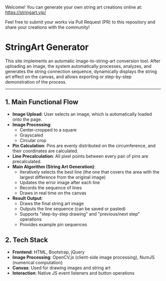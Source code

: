 


Welcome! You can generate your own string art creations online at: https://stringart.vip/

Feel free to submit your works via Pull Request (PR) to this repository and share your creations with the community!

# StringArt Generator
This site implements an automatic image-to-string-art conversion tool. After uploading an image, the system automatically processes, analyzes, and generates the string connection sequence, dynamically displays the string art effect on the canvas, and allows exporting or step-by-step demonstration of the process.

----

## 1. Main Functional Flow
- **Image Upload**: User selects an image, which is automatically loaded onto the page.
- **Image Processing**:
	- Center-cropped to a square
	- Grayscaled
	- Circular crop
- **Pin Calculation**: Pins are evenly distributed on the circumference, and their coordinates are calculated.
- **Line Precalculation**: All pixel points between every pair of pins are precalculated.
- **Main Algorithm (String Art Generation)**:
	- Iteratively selects the best line (the one that covers the area with the largest difference from the original image)
	- Updates the error image after each line
	- Records the sequence of lines
	- Draws in real time on the canvas
- **Result Output**:
	- Draws the final string art image
	- Outputs the line sequence (can be saved or pasted)
	- Supports "step-by-step drawing" and "previous/next step" operations
	- Provides example pin sequences

## 2. Tech Stack
- **Frontend**: HTML, Bootstrap, jQuery
- **Image Processing**: OpenCV.js (client-side image processing), NumJS (numerical computation)
- **Canvas**: Used for drawing images and string art
- **Interaction**: Native JS event listeners and button operations
